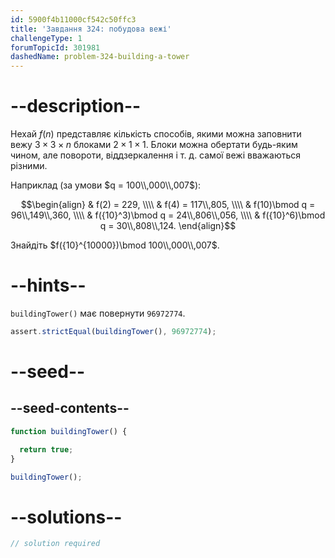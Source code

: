 ```yaml
---
id: 5900f4b11000cf542c50ffc3
title: 'Завдання 324: побудова вежі'
challengeType: 1
forumTopicId: 301981
dashedName: problem-324-building-a-tower
---
```


# --description--

Нехай $f(n)$ представляє кількість способів, якими можна заповнити вежу $3×3×n$ блоками $2×1×1$. Блоки можна обертати будь-яким чином, але повороти, віддзеркалення і т. д. самої вежі вважаються різними.

Наприклад (за умови $q = 100\\,000\\,007$):

$$\begin{align}   & f(2) = 229, \\\\
  & f(4) = 117\\,805, \\\\   & f(10)\bmod q = 96\\,149\\,360, \\\\
  & f({10}^3)\bmod q = 24\\,806\\,056, \\\\ & f({10}^6)\bmod q = 30\\,808\\,124. \end{align}$$

Знайдіть $f({10}^{10000})\bmod 100\\,000\\,007$.

# --hints--

`buildingTower()` має повернути `96972774`.

```js
assert.strictEqual(buildingTower(), 96972774);
```

# --seed--

## --seed-contents--

```js
function buildingTower() {

  return true;
}

buildingTower();
```

# --solutions--

```js
// solution required
```

